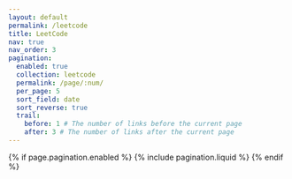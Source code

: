 ```yaml
---
layout: default
permalink: /leetcode
title: LeetCode
nav: true
nav_order: 3
pagination:
  enabled: true
  collection: leetcode
  permalink: /page/:num/
  per_page: 5
  sort_field: date
  sort_reverse: true
  trail:
    before: 1 # The number of links before the current page
    after: 3 # The number of links after the current page
---
```


<div class="leetcode">

{% if page.pagination.enabled %}
{% include pagination.liquid %}
{% endif %}

</div>